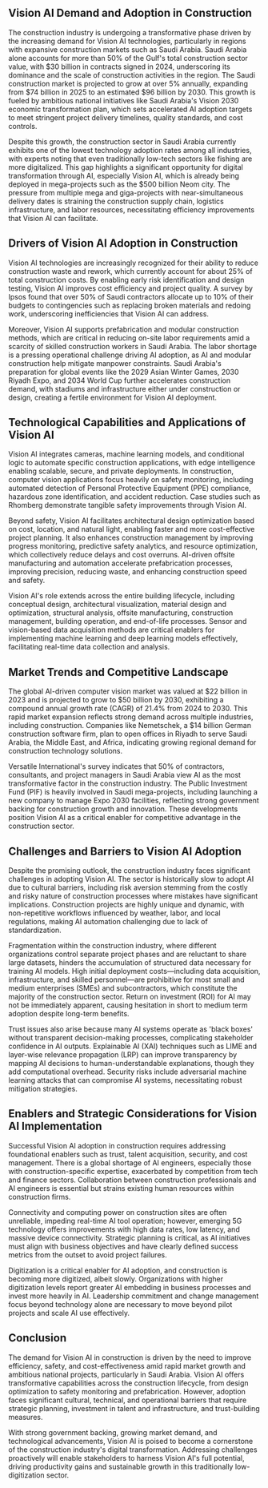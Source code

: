 ## Vision AI Demand and Adoption in Construction

The construction industry is undergoing a transformative phase driven by the increasing demand for Vision AI technologies, particularly in regions with expansive construction markets such as Saudi Arabia. Saudi Arabia alone accounts for more than 50% of the Gulf's total construction sector value, with $30 billion in contracts signed in 2024, underscoring its dominance and the scale of construction activities in the region. The Saudi construction market is projected to grow at over 5% annually, expanding from $74 billion in 2025 to an estimated $96 billion by 2030. This growth is fueled by ambitious national initiatives like Saudi Arabia's Vision 2030 economic transformation plan, which sets accelerated AI adoption targets to meet stringent project delivery timelines, quality standards, and cost controls.

Despite this growth, the construction sector in Saudi Arabia currently exhibits one of the lowest technology adoption rates among all industries, with experts noting that even traditionally low-tech sectors like fishing are more digitalized. This gap highlights a significant opportunity for digital transformation through AI, especially Vision AI, which is already being deployed in mega-projects such as the $500 billion Neom city. The pressure from multiple mega and giga-projects with near-simultaneous delivery dates is straining the construction supply chain, logistics infrastructure, and labor resources, necessitating efficiency improvements that Vision AI can facilitate.

## Drivers of Vision AI Adoption in Construction

Vision AI technologies are increasingly recognized for their ability to reduce construction waste and rework, which currently account for about 25% of total construction costs. By enabling early risk identification and design testing, Vision AI improves cost efficiency and project quality. A survey by Ipsos found that over 50% of Saudi contractors allocate up to 10% of their budgets to contingencies such as replacing broken materials and redoing work, underscoring inefficiencies that Vision AI can address.

Moreover, Vision AI supports prefabrication and modular construction methods, which are critical in reducing on-site labor requirements amid a scarcity of skilled construction workers in Saudi Arabia. The labor shortage is a pressing operational challenge driving AI adoption, as AI and modular construction help mitigate manpower constraints. Saudi Arabia's preparation for global events like the 2029 Asian Winter Games, 2030 Riyadh Expo, and 2034 World Cup further accelerates construction demand, with stadiums and infrastructure either under construction or design, creating a fertile environment for Vision AI deployment.

## Technological Capabilities and Applications of Vision AI

Vision AI integrates cameras, machine learning models, and conditional logic to automate specific construction applications, with edge intelligence enabling scalable, secure, and private deployments. In construction, computer vision applications focus heavily on safety monitoring, including automated detection of Personal Protective Equipment (PPE) compliance, hazardous zone identification, and accident reduction. Case studies such as Rhomberg demonstrate tangible safety improvements through Vision AI.

Beyond safety, Vision AI facilitates architectural design optimization based on cost, location, and natural light, enabling faster and more cost-effective project planning. It also enhances construction management by improving progress monitoring, predictive safety analytics, and resource optimization, which collectively reduce delays and cost overruns. AI-driven offsite manufacturing and automation accelerate prefabrication processes, improving precision, reducing waste, and enhancing construction speed and safety.

Vision AI's role extends across the entire building lifecycle, including conceptual design, architectural visualization, material design and optimization, structural analysis, offsite manufacturing, construction management, building operation, and end-of-life processes. Sensor and vision-based data acquisition methods are critical enablers for implementing machine learning and deep learning models effectively, facilitating real-time data collection and analysis.

## Market Trends and Competitive Landscape

The global AI-driven computer vision market was valued at $22 billion in 2023 and is projected to grow to $50 billion by 2030, exhibiting a compound annual growth rate (CAGR) of 21.4% from 2024 to 2030. This rapid market expansion reflects strong demand across multiple industries, including construction. Companies like Nemetschek, a $14 billion German construction software firm, plan to open offices in Riyadh to serve Saudi Arabia, the Middle East, and Africa, indicating growing regional demand for construction technology solutions.

Versatile International's survey indicates that 50% of contractors, consultants, and project managers in Saudi Arabia view AI as the most transformative factor in the construction industry. The Public Investment Fund (PIF) is heavily involved in Saudi mega-projects, including launching a new company to manage Expo 2030 facilities, reflecting strong government backing for construction growth and innovation. These developments position Vision AI as a critical enabler for competitive advantage in the construction sector.

## Challenges and Barriers to Vision AI Adoption

Despite the promising outlook, the construction industry faces significant challenges in adopting Vision AI. The sector is historically slow to adopt AI due to cultural barriers, including risk aversion stemming from the costly and risky nature of construction processes where mistakes have significant implications. Construction projects are highly unique and dynamic, with non-repetitive workflows influenced by weather, labor, and local regulations, making AI automation challenging due to lack of standardization.

Fragmentation within the construction industry, where different organizations control separate project phases and are reluctant to share large datasets, hinders the accumulation of structured data necessary for training AI models. High initial deployment costs—including data acquisition, infrastructure, and skilled personnel—are prohibitive for most small and medium enterprises (SMEs) and subcontractors, which constitute the majority of the construction sector. Return on investment (ROI) for AI may not be immediately apparent, causing hesitation in short to medium term adoption despite long-term benefits.

Trust issues also arise because many AI systems operate as 'black boxes' without transparent decision-making processes, complicating stakeholder confidence in AI outputs. Explainable AI (XAI) techniques such as LIME and layer-wise relevance propagation (LRP) can improve transparency by mapping AI decisions to human-understandable explanations, though they add computational overhead. Security risks include adversarial machine learning attacks that can compromise AI systems, necessitating robust mitigation strategies.

## Enablers and Strategic Considerations for Vision AI Implementation

Successful Vision AI adoption in construction requires addressing foundational enablers such as trust, talent acquisition, security, and cost management. There is a global shortage of AI engineers, especially those with construction-specific expertise, exacerbated by competition from tech and finance sectors. Collaboration between construction professionals and AI engineers is essential but strains existing human resources within construction firms.

Connectivity and computing power on construction sites are often unreliable, impeding real-time AI tool operation; however, emerging 5G technology offers improvements with high data rates, low latency, and massive device connectivity. Strategic planning is critical, as AI initiatives must align with business objectives and have clearly defined success metrics from the outset to avoid project failures.

Digitization is a critical enabler for AI adoption, and construction is becoming more digitized, albeit slowly. Organizations with higher digitization levels report greater AI embedding in business processes and invest more heavily in AI. Leadership commitment and change management focus beyond technology alone are necessary to move beyond pilot projects and scale AI use effectively.

## Conclusion

The demand for Vision AI in construction is driven by the need to improve efficiency, safety, and cost-effectiveness amid rapid market growth and ambitious national projects, particularly in Saudi Arabia. Vision AI offers transformative capabilities across the construction lifecycle, from design optimization to safety monitoring and prefabrication. However, adoption faces significant cultural, technical, and operational barriers that require strategic planning, investment in talent and infrastructure, and trust-building measures.

With strong government backing, growing market demand, and technological advancements, Vision AI is poised to become a cornerstone of the construction industry's digital transformation. Addressing challenges proactively will enable stakeholders to harness Vision AI's full potential, driving productivity gains and sustainable growth in this traditionally low-digitization sector.